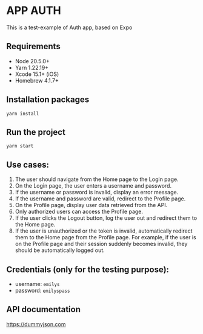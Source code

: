 # APP AUTH
This is a test-example of Auth app, based on Expo

## Requirements

- Node 20.5.0+
- Yarn 1.22.19+
- Xcode 15.1+ (iOS)
- Homebrew 4.1.7+

## Installation packages

`yarn install`

## Run the project 

`yarn start`

## Use cases:
1. The user should navigate from the Home page to the Login page.
2. On the Login page, the user enters a username and password.
3. If the username or password is invalid, display an error message.
4. If the username and password are valid, redirect to the Profile page.
5. On the Profile page, display user data retrieved from the API.
6. Only authorized users can access the Profile page.
7. If the user clicks the Logout button, log the user out and redirect them to the Home page.
8. If the user is unauthorized or the token is invalid, automatically redirect them to the Home page from the Profile page. For example, if the user is on the Profile page and their session suddenly becomes invalid, they should be automatically logged out.

## Credentials (only for the testing purpose):
- username: ```emilys```
- password: ```emilyspass```

## API documentation

https://dummyjson.com
